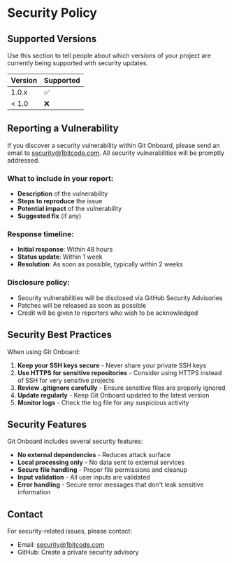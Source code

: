 # Security Policy

## Supported Versions

Use this section to tell people about which versions of your project are
currently being supported with security updates.

| Version | Supported          |
| ------- | ------------------ |
| 1.0.x   | :white_check_mark: |
| < 1.0   | :x:                |

## Reporting a Vulnerability

If you discover a security vulnerability within Git Onboard, please send an email to [security@1bitcode.com](mailto:security@1bitcode.com). All security vulnerabilities will be promptly addressed.

### What to include in your report:

- **Description** of the vulnerability
- **Steps to reproduce** the issue
- **Potential impact** of the vulnerability
- **Suggested fix** (if any)

### Response timeline:

- **Initial response**: Within 48 hours
- **Status update**: Within 1 week
- **Resolution**: As soon as possible, typically within 2 weeks

### Disclosure policy:

- Security vulnerabilities will be disclosed via GitHub Security Advisories
- Patches will be released as soon as possible
- Credit will be given to reporters who wish to be acknowledged

## Security Best Practices

When using Git Onboard:

1. **Keep your SSH keys secure** - Never share your private SSH keys
2. **Use HTTPS for sensitive repositories** - Consider using HTTPS instead of SSH for very sensitive projects
3. **Review .gitignore carefully** - Ensure sensitive files are properly ignored
4. **Update regularly** - Keep Git Onboard updated to the latest version
5. **Monitor logs** - Check the log file for any suspicious activity

## Security Features

Git Onboard includes several security features:

- **No external dependencies** - Reduces attack surface
- **Local processing only** - No data sent to external services
- **Secure file handling** - Proper file permissions and cleanup
- **Input validation** - All user inputs are validated
- **Error handling** - Secure error messages that don't leak sensitive information

## Contact

For security-related issues, please contact:
- Email: [security@1bitcode.com](mailto:security@1bitcode.com)
- GitHub: Create a private security advisory 